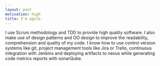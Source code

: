 ```yaml
---
layout: post
motivation: high 
title: I'm agile.
---
```

I use Scrum methodology and TDD to provide high quality software. I also make use of design patterns and OO design to improve the readability, comprehension and quality of my code. I know how to use control version systems like git, project management tools like Jira or Trello, continuous integration with Jenkins and deploying artifacts to nexus while generating code metrics reports with sonarQube. 